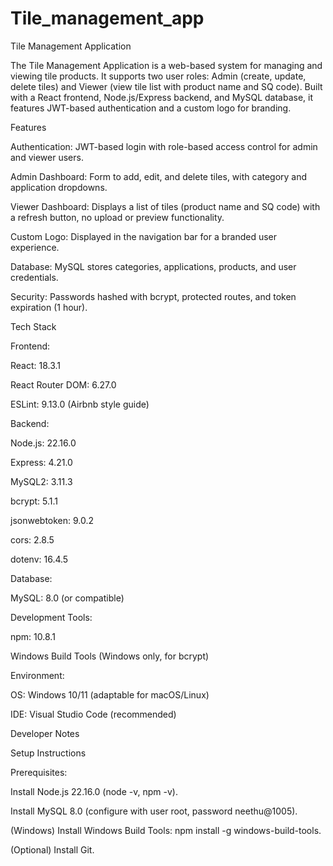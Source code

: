 # Tile_management_app
Tile Management Application

The Tile Management Application is a web-based system for managing and viewing tile products. It supports two user roles: Admin (create, update, delete tiles) and Viewer (view tile list with product name and SQ code). Built with a React frontend, Node.js/Express backend, and MySQL database, it features JWT-based authentication and a custom logo for branding.

Features





Authentication: JWT-based login with role-based access control for admin and viewer users.



Admin Dashboard: Form to add, edit, and delete tiles, with category and application dropdowns.



Viewer Dashboard: Displays a list of tiles (product name and SQ code) with a refresh button, no upload or preview functionality.



Custom Logo: Displayed in the navigation bar for a branded user experience.



Database: MySQL stores categories, applications, products, and user credentials.



Security: Passwords hashed with bcrypt, protected routes, and token expiration (1 hour).

Tech Stack





Frontend:





React: 18.3.1



React Router DOM: 6.27.0



ESLint: 9.13.0 (Airbnb style guide)



Backend:





Node.js: 22.16.0



Express: 4.21.0



MySQL2: 3.11.3



bcrypt: 5.1.1



jsonwebtoken: 9.0.2



cors: 2.8.5



dotenv: 16.4.5



Database:





MySQL: 8.0 (or compatible)



Development Tools:





npm: 10.8.1



Windows Build Tools (Windows only, for bcrypt)



Environment:





OS: Windows 10/11 (adaptable for macOS/Linux)



IDE: Visual Studio Code (recommended)

Developer Notes

Setup Instructions





Prerequisites:





Install Node.js 22.16.0 (node -v, npm -v).



Install MySQL 8.0 (configure with user root, password neethu@1005).



(Windows) Install Windows Build Tools: npm install -g windows-build-tools.



(Optional) Install Git.
